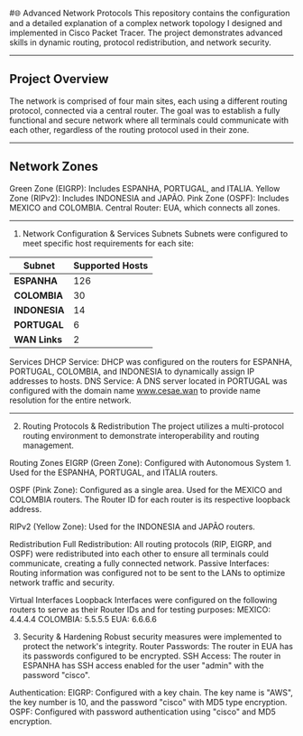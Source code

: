 
#🌐 Advanced Network Protocols
This repository contains the configuration and a detailed explanation of a complex network topology I designed and implemented in Cisco Packet Tracer. The project demonstrates advanced skills in dynamic routing, protocol redistribution, and network security.

---

## Project Overview
The network is comprised of four main sites, each using a different routing protocol, connected via a central router. The goal was to establish a fully functional and secure network where all terminals could communicate with each other, regardless of the routing protocol used in their zone.

---

## Network Zones
Green Zone (EIGRP): Includes ESPANHA, PORTUGAL, and ITALIA.
Yellow Zone (RIPv2): Includes INDONESIA and JAPÃO.
Pink Zone (OSPF): Includes MEXICO and COLOMBIA.
Central Router: EUA, which connects all zones.

--- 

1. Network Configuration & Services
Subnets
Subnets were configured to meet specific host requirements for each site:

| Subnet       | Supported Hosts |
|--------------|----------------|
| **ESPANHA**   | 126            |
| **COLOMBIA**  | 30             |
| **INDONESIA** | 14             |
| **PORTUGAL**  | 6              |
| **WAN Links** | 2              |

Services
DHCP Service: DHCP was configured on the routers for ESPANHA, PORTUGAL, COLOMBIA, and INDONESIA to dynamically assign IP addresses to hosts.
DNS Service: A DNS server located in PORTUGAL was configured with the domain name www.cesae.wan to provide name resolution for the entire network.

--- 

2. Routing Protocols & Redistribution
The project utilizes a multi-protocol routing environment to demonstrate interoperability and routing management.

Routing Zones
EIGRP (Green Zone):
Configured with Autonomous System 1.
Used for the ESPANHA, PORTUGAL, and ITALIA routers.

OSPF (Pink Zone):
Configured as a single area.
Used for the MEXICO and COLOMBIA routers.
The Router ID for each router is its respective loopback address.

RIPv2 (Yellow Zone):
Used for the INDONESIA and JAPÃO routers.

Redistribution
Full Redistribution: All routing protocols (RIP, EIGRP, and OSPF) were redistributed into each other to ensure all terminals could communicate, creating a fully connected network.
Passive Interfaces: Routing information was configured not to be sent to the LANs to optimize network traffic and security.

Virtual Interfaces
Loopback Interfaces were configured on the following routers to serve as their Router IDs and for testing purposes:
MEXICO: 4.4.4.4
COLOMBIA: 5.5.5.5
EUA: 6.6.6.6

3. Security & Hardening
Robust security measures were implemented to protect the network's integrity.
Router Passwords: The router in EUA has its passwords configured to be encrypted.
SSH Access: The router in ESPANHA has SSH access enabled for the user "admin" with the password "cisco".

Authentication:
EIGRP: Configured with a key chain. The key name is "AWS", the key number is 10, and the password "cisco" with MD5 type encryption.
OSPF: Configured with password authentication using "cisco" and MD5 encryption.
